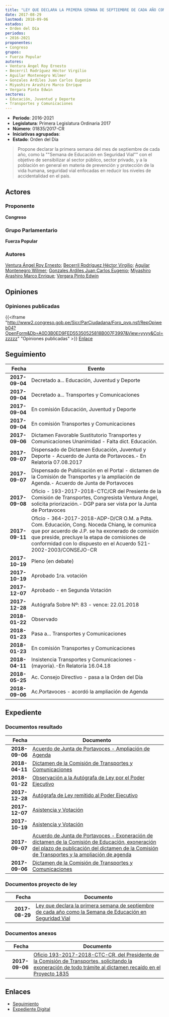 ```yaml
---
title: "LEY QUE DECLARA LA PRIMERA SEMANA DE SEPTIEMBRE DE CADA AÑO COMO LA SEMANA DE EDUCACIÓN EN SEGURIDAD VIAL"
date: 2017-08-29
lastmod: 2018-09-06
estados:
- Orden del Día
periodos:
- 2016-2021
proponentes:
- Congreso
grupos:
- Fuerza Popular
autores:
- Ventura Ángel Roy Ernesto
- Becerril Rodríguez Héctor Virgilio
- Aguilar Montenegro Wilmer
- Gonzales Ardiles Juan Carlos Eugenio
- Miyashiro Arashiro Marco Enrique
- Vergara Pinto Edwin
sectores:
- Educación, Juventud y Deporte
- Transportes y Comunicaciones
---
```

- **Periodo**: 2016-2021
- **Legislatura**: Primera Legislatura Ordinaria 2017
- **Número**: 01835/2017-CR
- **Iniciativas agrupadas**: 
- **Estado**: Orden del Día

> Propone declarar la primera semana del mes de septiembre de cada año, como la ""Semana de Educación en Seguridad Vial"" con el objetivo de sensibilizar al sector público, sector privado, y a la población en general en materia de prevención y protección de la vida humana, seguridad vial enfocadas en reducir los niveles de accidentalidad en el país.


## Actores

### Proponente

**Congreso**

### Grupo Parlamentario

**Fuerza Popular**

### Autores

[Ventura Ángel Roy Ernesto](mailto:mailto:rventura@congreso.gob.pe); [Becerril Rodríguez Héctor Virgilio](mailto:mailto:hbecerril@congreso.gob.pe); [Aguilar Montenegro Wilmer](mailto:mailto:waguilar@congreso.gob.pe); [Gonzales Ardiles Juan Carlos Eugenio](mailto:mailto:jgonzalesa@congreso.gob.pe); [Miyashiro Arashiro Marco Enrique](mailto:mailto:mmiyashiro@congreso.gob.pe); [Vergara Pinto Edwin](mailto:mailto:evergara@congreso.gob.pe)

## Opiniones

### Opiniones publicadas

{{<iframe "http://www2.congreso.gob.pe/Sicr/ParCiudadana/Foro_pvp.nsf/RepOpiweb04?OpenForm&Db=A0D3B0ED9FED55350525818B007F3997&View=yyyy&Col=zzzzz" "Opiniones publicadas" >}}
[Enlace](http://www2.congreso.gob.pe/Sicr/ParCiudadana/Foro_pvp.nsf/RepOpiweb04?OpenForm&Db=A0D3B0ED9FED55350525818B007F3997&View=yyyy&Col=zzzzz)


## Seguimiento

| Fecha | Evento |
|------:|--------|
| **2017-09-04** | Decretado a... Educación, Juventud y Deporte |
| **2017-09-04** | Decretado a... Transportes y Comunicaciones |
| **2017-09-04** | En comisión Educación, Juventud y Deporte |
| **2017-09-04** | En comisión Transportes y Comunicaciones |
| **2017-09-06** | Dictamen Favorable Sustitutorio Transportes y Comunicaciones Unanimidad - Falta dict. Educación. |
| **2017-09-07** | Dispensado de Dictamen Educación, Juventud y Deporte - Acuerdo de Junta de Portavoces.- En Relatoría 07.08.2017 |
| **2017-09-07** | Dispensado de Publicación en el Portal - dictamen de la Comisión de Transportes y la ampliación de Agenda.- Acuerdo de Junta de Portavoces |
| **2017-09-08** | Oficio - 193-2017-2018-CTC/CR del Presiente de la Comisión de Transportes, Congresista Ventura Angel, solicita priorización.- DGP para ser vista por la Junta de Portavoces |
| **2017-09-11** | Oficio - 364-2017-2018-ADP-D/CR O.M. a Pdta. Com. Educación, Cong. Noceda Chiang, le comunica que por acuerdo de J.P. se ha exonerado de comisión que preside, precluye la etapa de comisiones de conformidad con lo dispuesto en el Acuerdo 521-2002-2003/CONSEJO-CR |
| **2017-10-19** | Pleno (en debate) |
| **2017-10-19** | Aprobado 1ra. votación |
| **2017-12-07** | Aprobado - en Segunda Votación |
| **2017-12-28** | Autógrafa Sobre Nº: 83 - vence: 22.01.2018 |
| **2018-01-22** | Observado |
| **2018-01-23** | Pasa a... Transportes y Comunicaciones |
| **2018-01-23** | En comisión Transportes y Comunicaciones |
| **2018-04-11** | Insistencia Transportes y Comunicaciones - (mayoría).-En Relatoría 16.04.18 |
| **2018-05-25** | Ac. Consejo Directivo - pasa a la Orden del Día |
| **2018-09-06** | Ac.Portavoces - acordó la ampliación de Agenda |

## Expediente

### Documentos resultado

| Fecha | Documento |
|------:|-----------|
| **2018-09-06** | [Acuerdo de Junta de Portavoces - Ampliación de Agenda](http://www.leyes.congreso.gob.pe/Documentos/2016_2021/Acuerdos/Junta_Portavoces/AJP0183520180906.pdf) |
| **2018-04-11** | [Dictamen de la Comisión de Transportes y Comunicaciones](http://www.leyes.congreso.gob.pe/Documentos/2016_2021/Dictamenes/Proyectos_de_Ley/01835DC23MAY20180411.pdf) |
| **2018-01-22** | [Observación a la Autógrafa de Ley por el Poder Ejecutivo](http://www.leyes.congreso.gob.pe/Documentos/2016_2021/Observacion_a_la_Autografa/OBAU0183520180122.pdf) |
| **2017-12-28** | [Autógrafa de Ley remitido al Poder Ejecutivo](http://www.leyes.congreso.gob.pe/Documentos/2016_2021/Autografas/Ley_y_de_Resolucion_Legislativa/AU0183520171228.pdf) |
| **2017-12-07** | [Asistencia y Votación](http://www.leyes.congreso.gob.pe/Documentos/2016_2021/Asistencia_y_Votacion/Proyectos_de_Ley/AVS0183520171207.pdf) |
| **2017-10-19** | [Asistencia y Votación](http://www.leyes.congreso.gob.pe/Documentos/2016_2021/Asistencia_y_Votacion/Proyectos_de_Ley/AV0183520171019.pdf) |
| **2017-09-07** | [Acuerdo de Junta de Portavoces - Exoneración de dictamen de la Comisión de Educación, exoneración del plazo de publicación del dictamen de la Comisión de Transportes y la ampliación de agenda](http://www.leyes.congreso.gob.pe/Documentos/2016_2021/Acuerdos/Junta_Portavoces/AJP0183520170907.pdf) |
| **2017-09-06** | [Dictamen de la Comisión de Transportes y Comunicaciones](http://www.leyes.congreso.gob.pe/Documentos/2016_2021/Dictamenes/Proyectos_de_Ley/01835DC23MAY20170906..pdf) |

### Documentos proyecto de ley

| Fecha | Documento |
|------:|-----------|
| **2017-08-29** | [Ley que declara la primera semana de septiembre de cada año como la Semana de Educación en Seguridad Vial](http://www.leyes.congreso.gob.pe/Documentos/2016_2021/Proyectos_de_Ley_y_de_Resoluciones_Legislativas/PL0183520170829..pdf) |

### Documentos anexos

| Fecha | Documento |
|------:|-----------|
| **2017-09-06** | [Oficio 193-2017-2018-CTC-CR, del Presidente de la Comisión de Transportes, solicitando la exoneración de todo trámite al dictamen recaído en el Proyecto 1835](http://www.leyes.congreso.gob.pe/Documentos/2016_2021/Oficios/Comisiones_Ordinarias/OFICIO-193-2017-2018-CTC-CR.pdf) |

## Enlaces

- [Seguimiento](http://www2.congreso.gob.pe/Sicr/TraDocEstProc/CLProLey2016.nsf/f7fff46988ca05b1052578e100829cc7/b036a976cca4f6790525818b007c386b?OpenDocument)
- [Expediente Digital](http://www2.congreso.gob.pe/Sicr/TraDocEstProc/CLProLey2016.nsf/f7fff46988ca05b1052578e100829cc7/b036a976cca4f6790525818b007c386b?OpenDocument&Click=05257FB7005EB655.eb71d0cf91d8294e05256cdf006b5706/$Body/0.1C6C)

